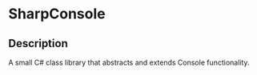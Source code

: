 # SharpConsole

## Description
A small C# class library that abstracts and extends Console functionality.